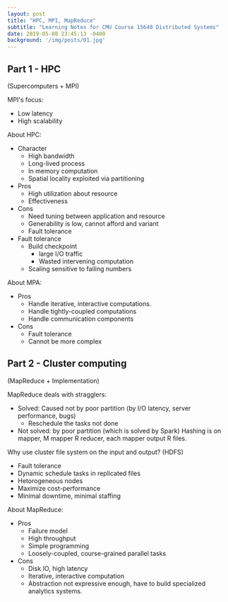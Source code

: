 ```yaml
---
layout: post
title: "HPC, MPI, MapReduce"
subtitle: "Learning Notes for CMU Course 15640 Distributed Systems"
date: 2019-05-08 23:45:13 -0400
background: '/img/posts/01.jpg'
---
```

## Part 1 - HPC

(Supercomputers + MPI)

MPI's focus:

- Low latency
- High scalability

About HPC:

- Character
    - High bandwidth
    - Long-lived process
    - In memory computation
    - Spatial locality exploited via partitioning
- Pros
    - High utilization about resource
    - Effectiveness
- Cons
    - Need tuning between application and resource
    - Generability is low, cannot afford and variant
    - Fault tolerance
- Fault tolerance
    - Build checkpoint
        - large I/O traffic
        - Wasted intervening computation
    - Scaling sensitive to failing numbers


About MPA:

- Pros
    - Handle iterative, interactive computations.
    - Handle tightly-coupled computations
    - Handle communication components
- Cons
    - Fault tolerance
    - Cannot be more complex




## Part 2 - Cluster computing

(MapReduce + Implementation)

MapReduce deals with stragglers:

- Solved: Caused not by poor partition (by I/O latency, server performance, bugs)
    - Reschedule the tasks not done
- Not solved: by poor partition (which is solved by Spark)
Hashing is on mapper, M mapper R reducer, each mapper output R files.

Why use cluster file system on the input and output? (HDFS)
- Fault tolerance
- Dynamic schedule tasks in replicated files
- Hetorogeneous nodes
- Maximize cost-performance
- Minimal downtime, minimal staffing


About MapReduce:

- Pros
    - Failure model
    - High throughput
    - Simple programming
    - Loosely-coupled, course-grained parallel tasks
- Cons
    - Disk IO, high latency
    - Iterative, interactive computation
    - Abstraction not expressive enough, have to build specialized analytics systems.

